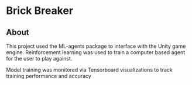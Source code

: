 # Brick Breaker

## About
 
This project used the ML-agents package to interface with the Unity game engine. Reinforcement learning was used to train a computer based agent for the user to play against.

Model training was monitored via Tensorboard visualizations to track training performance and accuracy
